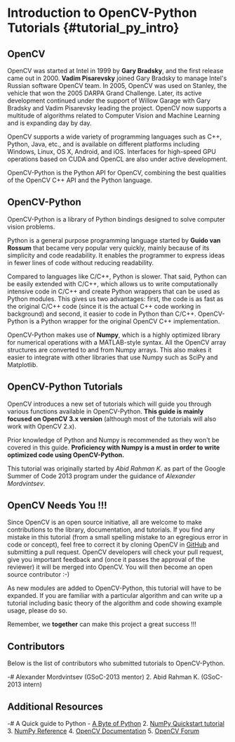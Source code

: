 Introduction to OpenCV-Python Tutorials {#tutorial_py_intro}
=======================================

OpenCV
------

OpenCV was started at Intel in 1999 by **Gary Bradsky**, and the first release came out in 2000.
**Vadim Pisarevsky** joined Gary Bradsky to manage Intel's Russian software OpenCV team. In 2005,
OpenCV was used on Stanley, the vehicle that won the 2005 DARPA Grand Challenge. Later, its active
development continued under the support of Willow Garage with Gary Bradsky and Vadim Pisarevsky
leading the project. OpenCV now supports a multitude of algorithms related to Computer Vision and
Machine Learning and is expanding day by day.

OpenCV supports a wide variety of programming languages such as C++, Python, Java, etc., and is
available on different platforms including Windows, Linux, OS X, Android, and iOS. Interfaces for
high-speed GPU operations based on CUDA and OpenCL are also under active development.

OpenCV-Python is the Python API for OpenCV, combining the best qualities of the OpenCV C++ API and
the Python language.

OpenCV-Python
-------------

OpenCV-Python is a library of Python bindings designed to solve computer vision problems.

Python is a general purpose programming language started by **Guido van Rossum** that became very
popular very quickly, mainly because of its simplicity and code readability. It enables the
programmer to express ideas in fewer lines of code without reducing readability.

Compared to languages like C/C++, Python is slower. That said, Python can be easily extended with
C/C++, which allows us to write computationally intensive code in C/C++ and create Python wrappers
that can be used as Python modules. This gives us two advantages: first, the code is as fast as the
original C/C++ code (since it is the actual C++ code working in background) and second, it easier to
code in Python than C/C++. OpenCV-Python is a Python wrapper for the original OpenCV C++
implementation.

OpenCV-Python makes use of **Numpy**, which is a highly optimized library for numerical operations
with a MATLAB-style syntax. All the OpenCV array structures are converted to and from Numpy arrays.
This also makes it easier to integrate with other libraries that use Numpy such as SciPy and
Matplotlib.

OpenCV-Python Tutorials
-----------------------

OpenCV introduces a new set of tutorials which will guide you through various functions available in
OpenCV-Python. **This guide is mainly focused on OpenCV 3.x version** (although most of the
tutorials will also work with OpenCV 2.x).

Prior knowledge of Python and Numpy is recommended as they won't be covered in this guide.
**Proficiency with Numpy is a must in order to write optimized code using OpenCV-Python.**

This tutorial was originally started by *Abid Rahman K.* as part of the Google Summer of Code 2013
program under the guidance of *Alexander Mordvintsev*.

OpenCV Needs You !!!
--------------------

Since OpenCV is an open source initiative, all are welcome to make contributions to the library,
documentation, and tutorials. If you find any mistake in this tutorial (from a small spelling
mistake to an egregious error in code or concept), feel free to correct it by cloning OpenCV in
[GitHub](https://github.com/opencv/opencv) and submitting a pull request. OpenCV developers will
check your pull request, give you important feedback and (once it passes the approval of the
reviewer) it will be merged into OpenCV. You will then become an open source contributor :-)

As new modules are added to OpenCV-Python, this tutorial will have to be expanded. If you are
familiar with a particular algorithm and can write up a tutorial including basic theory of the
algorithm and code showing example usage, please do so.

Remember, we **together** can make this project a great success !!!

Contributors
------------

Below is the list of contributors who submitted tutorials to OpenCV-Python.

-#  Alexander Mordvintsev (GSoC-2013 mentor)
2.  Abid Rahman K. (GSoC-2013 intern)

Additional Resources
--------------------

-#  A Quick guide to Python - [A Byte of Python](http://swaroopch.com/notes/python/)
2.  [NumPy Quickstart tutorial](https://numpy.org/devdocs/user/quickstart.html)
3.  [NumPy Reference](https://numpy.org/devdocs/reference/index.html#reference)
4.  [OpenCV Documentation](http://docs.opencv.org/)
5.  [OpenCV Forum](http://answers.opencv.org/questions/)
